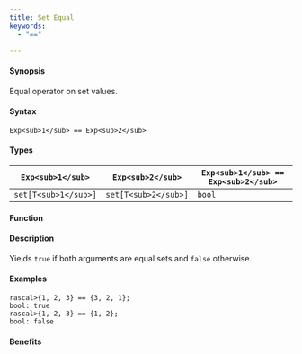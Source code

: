 ```yaml
---
title: Set Equal
keywords:
  - "=="

---
```


#### Synopsis

Equal operator on set values.

#### Syntax

`Exp<sub>1</sub> == Exp<sub>2</sub>`

#### Types


| `Exp<sub>1</sub>`    |  `Exp<sub>2</sub>`    | `Exp<sub>1</sub> == Exp<sub>2</sub>`  |
| --- | --- | --- |
| `set[T<sub>1</sub>]` |  `set[T<sub>2</sub>]` | `bool`                |


#### Function

#### Description

Yields `true` if both arguments are equal sets and `false` otherwise.

#### Examples


```rascal-shell
rascal>{1, 2, 3} == {3, 2, 1};
bool: true
rascal>{1, 2, 3} == {1, 2};
bool: false
```

#### Benefits


